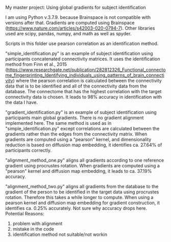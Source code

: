 My master project: 
Using global gradients for subject identification

I am using Python v.3.7.9. because Brainspace is not compatible with versions 
after that. Gradients are computed using Brainspace
(https://www.nature.com/articles/s42003-020-0794-7).
Other libraries used are scipy, pandas, numpy, and math as well as spyder.

Scripts in this folder use pearson correlation as an identification method.

"simple_identification.py" is an example of subject identification using 
participants concatenated connectivity matrices. It uses the identification 
method from Finn et al., 2015 
(https://www.researchgate.net/publication/282812326_Functional_connectome_fingerprinting_Identifying_individuals_using_patterns_of_brain_connectivity) where the pearson correlation is calculated between the connectivity data that is to be identified and all of the connectivity data from the database. The connectome that has the highest correlation with the target connectivity data is chosen.
It leads to 98% accuracy in identification with the data I have.

"gradient_identification.py" is an example of subject identification using 
participants main global gradients. There is no gradient alignment implemented
here. The same method is used as in "simple_identification.py" except 
correlations are calculated between the gradients rather than the edges 
from the connectivity matrix. When gradients are computed using a "pearson" 
kernel, and dimensionality reduction is based on diffusion map  embedding, 
it identifies ca. 27.64% of participants correctly.

"alignment_method_one.py" aligns all gradients according to one reference 
gradient using procrustes rotation. When gradients are computed using a 
"pearson" kernel and diffusion map embedding, it leads to ca. 37.19% accuracy. 

"alignment_method_two.py" aligns all gradients from the database to the gradient
of the person to be identified in the target data using procrustes rotation.
Therefore this takes a while longer to compute. 
When using a pearson kernel and diffusion map embedding for gradient construction,
it identifies ca. 0.25% accurately. Not sure why accuracy drops here. 
Potential Reasons:
1. problem with alignment
2. mistake in the code
3. identification method not suitable/not workin
